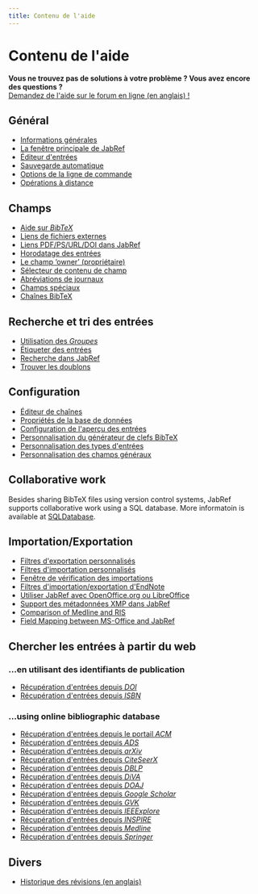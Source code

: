 ```yaml
---
title: Contenu de l'aide
---
```


# Contenu de l'aide

<div class="panel panel-info">
  <div class="panel-heading">
    <strong>Vous ne trouvez pas de solutions à votre problème&nbsp;? Vous avez encore des questions&nbsp;?</strong>
  </div>
  <div class="panel-body">
    <a class="btn btn-default" role="button" href="http://discourse.jabref.org">Demandez de l'aide sur le forum en ligne (en anglais)&nbsp;!</a>
  </div>
</div>

## Général

-   [Informations générales](JabRefHelp)
-   [La fenêtre principale de JabRef](BaseFrameHelp)
-   [Éditeur d'entrées](EntryEditorHelp)
-   [Sauvegarde automatique](Autosave)
-   [Options de la ligne de commande](CommandLine)
-   [Opérations à distance](RemoteHelp)

## Champs

-   [Aide sur *BibTeX*](BibtexHelp)
-   [Liens de fichiers externes](FileLinks)
-   [Liens PDF/PS/URL/DOI dans JabRef](ExternalFiles)
-   [Horodatage des entrées](TimeStampHelp)
-   [Le champ ‘owner’ (propriétaire)](OwnerHelp)
-   [Sélecteur de contenu de champ](ContentSelectorHelp)
-   [Abréviations de journaux](JournalAbbreviations)
-   [Champs spéciaux](SpecialFieldsHelp)
-   [Chaînes BibTeX](StringsHelp)

## Recherche et tri des entrées

-   [Utilisation des *Groupes*](GroupsHelp)
-   [Étiqueter des entrées](MarkingHelp)
-   [Recherche dans JabRef](SearchHelp)
-   [Trouver les doublons](FindDuplicates)


## Configuration

-   [Éditeur de chaînes](StringEditorHelp)
-   [Propriétés de la base de données](DatabaseProperties)
-   [Configuration de l'aperçu des entrées](PreviewHelp)
-   [Personnalisation du générateur de clefs BibTeX](BibtexKeyPatterns)
-   [Personnalisation des types d'entrées](CustomEntriesHelp)
-   [Personnalisation des champs généraux](GeneralFields)


## Collaborative work

Besides sharing BibTeX files using version control systems, JabRef supports collaborative work using a SQL database.
More informatoin is available at [SQLDatabase](SQLDatabase).


## Importation/Exportation

-   [Filtres d'exportation personnalisés](CustomExports)
-   [Filtres d'importation personnalisés](CustomImports)
-   [Fenêtre de vérification des importations](ImportInspectionDialog)
-   [Filtres d'importation/exportation d'EndNote](EndNoteFilters)
-   [Utiliser JabRef avec OpenOffice.org ou LibreOffice](OpenOfficeIntegration)
-   [Support des métadonnées XMP dans JabRef](XMPHelp)
-   [Comparison of Medline and RIS](MedlineRIS)
-   [Field Mapping between MS-Office and JabRef](MsOfficeBibFieldMapping)

## Chercher les entrées à partir du web

### ...en utilisant des identifiants de publication

-   [Récupération d'entrées depuis *DOI*](DOItoBibTeXHelp)
-   [Récupération d'entrées depuis *ISBN*](ISBNtoBibTeXHelp)

### ...using online bibliographic database

-   [Récupération d'entrées depuis le portail *ACM*](ACMPortalHelp)
-   [Récupération d'entrées depuis *ADS*](ADSHelp)
-   [Récupération d'entrées depuis *arXiv*](arXivHelp)
-   [Récupération d'entrées depuis *CiteSeerX*](CiteSeerHelp)
-   [Récupération d'entrées depuis *DBLP*](DBLPHelp)
-   [Récupération d'entrées depuis *DiVA*](DiVAtoBibTeXHelp)
-   [Récupération d'entrées depuis *DOAJ*](DOAJHelp)
-   [Récupération d'entrées depuis *Google Scholar*](GoogleScholarHelp)
-   [Récupération d'entrées depuis *GVK*](GVKHelp)
-   [Récupération d'entrées depuis *IEEExplore*](IEEEXploreHelp)
-   [Récupération d'entrées depuis *INSPIRE*](INSPIRE)
-   [Récupération d'entrées depuis *Medline*](MedlineHelp)
-   [Récupération d'entrées depuis *Springer*](SpringerHelp)

<!--  -   [Fetching entries from *ScienceDirect*](ScienceDirect) -->

## Divers

-   [Historique des révisions (en anglais)](RevisionHistory)
